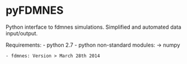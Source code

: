 pyFDMNES
========

Python interface to fdmnes simulations.
Simplified and automated data input/output.

Requirements:
    - python 2.7
    - python non-standard modules:
        -> numpy
    
    - fdmnes: Version > March 28th 2014